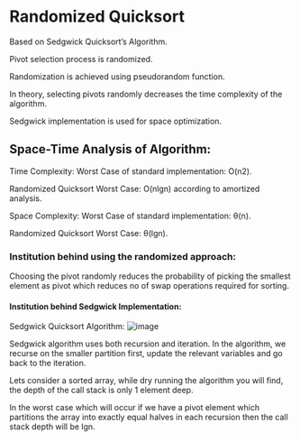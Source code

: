 # Randomized Quicksort 
Based on Sedgwick Quicksort’s Algorithm.

Pivot selection process is randomized.

Randomization is achieved using pseudorandom function.

In theory, selecting pivots randomly decreases the time complexity of the algorithm.

Sedgwick implementation is used for space optimization.

## Space-Time Analysis of Algorithm:
Time Complexity:
Worst Case of standard implementation: O(n2).

Randomized Quicksort Worst Case: O(nlgn) according to amortized analysis.

Space Complexity:
Worst Case of standard implementation: θ(n).

Randomized Quicksort Worst Case: θ(lgn).

### Institution behind using the randomized approach: 
Choosing the pivot randomly reduces the probability of picking the smallest element as pivot which reduces no of swap operations required for sorting. 

#### Institution behind Sedgwick Implementation:
Sedgwick Quicksort Algorithm:
![image](https://user-images.githubusercontent.com/88283180/155743467-574c6a91-df14-4d3e-85d8-195b72fce280.png)

Sedgwick algorithm uses both recursion and iteration. In the algorithm, we recurse on the smaller partition first, update the relevant variables and go back to the iteration.

Lets consider a sorted array, while dry running the algorithm you will find, the depth of the call stack is only 1 element deep. 

In the worst case which will occur if we have a pivot element which partitions the array into exactly equal halves in each recursion then the call stack depth will be lgn. 




                 

